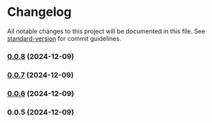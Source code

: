 # Changelog

All notable changes to this project will be documented in this file. See [standard-version](https://github.com/conventional-changelog/standard-version) for commit guidelines.

### [0.0.8](https://github.com/similie/pg-microservice-datasource/compare/v0.0.7...v0.0.8) (2024-12-09)

### [0.0.7](https://github.com/similie/pg-microservice-datasource/compare/v0.0.6...v0.0.7) (2024-12-09)

### [0.0.6](https://github.com/similie/pg-microservice-datasource/compare/v0.0.5...v0.0.6) (2024-12-09)

### 0.0.5 (2024-12-09)
